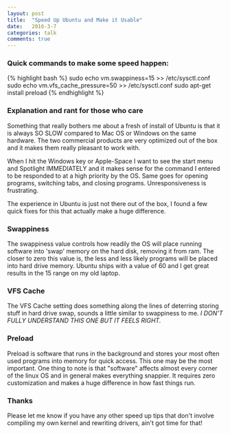 ```yaml
---
layout: post
title:  "Speed Up Ubuntu and Make it Usable"
date:   2016-3-7
categories: talk
comments: true
---
```


### Quick commands to make some speed happen:


{% highlight bash %}
sudo echo vm.swappiness=15 >> /etc/sysctl.conf
sudo echo vm.vfs_cache_pressure=50 >> /etc/sysctl.conf
sudo apt-get install preload
{% endhighlight %}

### Explanation and rant for those who care

Something that really bothers me about a fresh of install of Ubuntu is that it is always SO SLOW compared to Mac OS or Windows on the same hardware. The two commercial products are very optimized out of the box and it makes them really pleasant to work with. 

When I hit the Windows key or Apple-Space I want to see the start menu and Spotlight IMMEDIATELY and it makes sense for the command I entered to be responded to at a high priority by the OS. Same goes for opening programs, switching tabs, and closing programs. Unresponsiveness is frustrating.

The experience in Ubuntu is just not there out of the box, I found a few quick fixes for this that actually make a huge difference.

### Swappiness

The swappiness value controls how readily the OS will place running software into 'swap' memory on the hard disk, removing it from ram. The closer to zero this value is, the less and less likely programs will be placed into hard drive memory. Ubuntu ships with a value of 60 and I get great results in the 15 range on my old laptop.

### VFS Cache

The VFS Cache setting does something along the lines of deterring storing stuff in hard drive swap, sounds a little similar to swappiness to me. *I DON'T FULLY UNDERSTAND THIS ONE BUT IT FEELS RIGHT.*

### Preload

Preload is software that runs in the background and stores your most often used programs into memory for quick access. This one may be the most important. One thing to note is that "software" affects almost every corner of the linux OS and in general makes everything snappier. It requires zero customization and makes a huge difference in how fast things run.

### Thanks

Please let me know if you have any other speed up tips that don't involve compiling my own kernel and rewriting drivers, ain't got time for that!
